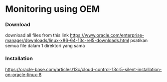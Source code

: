 # Monitoring using OEM

### Download
download all files from this link
https://www.oracle.com/enterprise-manager/downloads/linux-x86-64-13c-rel5-downloads.html
psatikan semua file dalam 1 direktori yang sama

### Installation
https://oracle-base.com/articles/13c/cloud-control-13cr5-silent-installation-on-oracle-linux-8